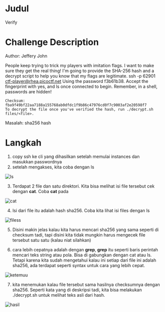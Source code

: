 # Judul
Verify

# Challenge Description
Author: Jeffery John

People keep trying to trick my players with imitation flags. I want to make sure they get the real thing! I'm going to provide the SHA-256 hash and a decrypt script to help you know that my flags are legitimate. ssh -p 62901 ctf-player@rhea.picoctf.net Using the password f3b61b38. Accept the fingerprint with yes, and ls once connected to begin. Remember, in a shell, passwords are hidden!

    Checksum: fba9f49bf22aa7188a155768ab0dfdc1f9b86c47976cd0f7c9003af2e20598f7
    To decrypt the file once you've verified the hash, run ./decrypt.sh files/<file>.


Masalah: sha256 hash

# Langkah
1. copy ssh ke cli yang dihasilkan setelah memulai instances dan masukkan passwordnya
2. setelah mengakses, kita coba dengan ls

![ls](https://github.com/user-attachments/assets/bc20f49e-2fa3-432c-8466-0473c907d2d9)

3. Terdapat 2 file dan satu direktori. Kita bisa melihat isi file tersebut cek dengan **cat**. Coba **cat** pada 

![cat](https://github.com/user-attachments/assets/db3249ac-d1ef-420b-8604-a6241bb7dcec)

4. Isi dari file itu adalah hash sha256. Coba kita lihat isi files dengan ls

![filess](https://github.com/user-attachments/assets/acb4f843-cb60-4ca8-b152-2f4b9220acef)


5. Disini makin jelas kalau kita harus mencari sha256 yang sama seperti di checksum tadi, tapi disini kita tidak mungkin harus mengecek file tersebut satu satu (kalau niat silahkan)

6. cara lebih cepatnya adalah dengan **grep**, **grep** itu seperti baris perintah mencari teks string atau pola. Bisa di gabungkan dengan cat atau ls. Tetapi karena kita sudah mengetahui kalau ini setiap dari file ini adalah sha256, ada terdapat seperti syntax untuk cara yang lebih cepat.

![ketemuu](https://github.com/user-attachments/assets/d4f1f195-a6ec-4269-9b04-30eccde8f1be)


7. kita menemukan kalau file tersebut sama hasilnya checksumnya dengan sha256. Seperti kata yang di deskripsi tadi, kita bisa melakukan ./decrypt.sh <file> untuk melihat teks asli dari hash.

![hasil](https://github.com/user-attachments/assets/7201c44f-f4e0-490d-9e01-98eb2a190962)


